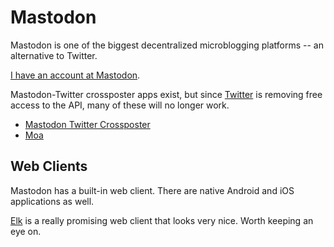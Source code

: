 # Mastodon

Mastodon is one of the biggest decentralized microblogging platforms -- an
alternative to Twitter.

[I have an account at Mastodon](https://mastodon.social/@btwritescode).

Mastodon-Twitter crossposter apps exist, but since
[Twitter](/social-media/twitter.md) is removing free access to the API, many of
these will no longer work.

- [Mastodon Twitter Crossposter](https://crossposter.masto.donte.com.br)
- [Moa](https://moa.party)

## Web Clients

Mastodon has a built-in web client. There are native Android and iOS
applications as well.

[Elk](https://elk.zone) is a really promising web client that looks very nice.
Worth keeping an eye on.
